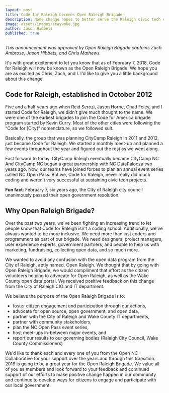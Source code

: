 ```yaml
---
layout: post
title: Code for Raleigh becomes Open Raleigh Brigade
description: Name change hopes to better serve the Raleigh civic tech community
image: assets/images/staywoke.jpg
author: Jason Hibbets
published: true
---
```


*This announcement was approved by Open Raleigh Brigade captains Zach Ambrose, Jason Hibbets, and Chris Mathews.*

It's with great excitement to let you know that as of February 7, 2018, Code for Raleigh will now be known as the Open Raleigh Brigade. We hope you are as excited as Chris, Zach, and I. I'd like to give you a little background about this change.

## Code for Raleigh, established in October 2012

Five and a half years ago when Reid Serozi, Jason Horne, Chad Foley, and I started Code for Raleigh, we didn't give much thought to the name. We were one of the earliest brigades to join the Code for America brigade program started by Kevin Curry. Most of the other cities were following the “Code for [City]” nomenclature, so we followed suit. 

Basically, the group that was planning CityCamp Raleigh in 2011 and 2012, just became Code for Raleigh. We started a monthly meet-up and planned a few events throughout the year and figured out the rest as we went along.

Fast forward to today. CityCamp Raleigh eventually became CityCamp NC. And CityCamp NC began a great partnership with NC DataPalooza two years ago. Now, our teams have joined forces to plan an annual event series called NC Open Pass. But we, Code for Raleigh, never really did much coding and weren’t very successful at sustaining civic tech projects.

**Fun fact**: February 7, six years ago, the City of Raleigh city council unanimously passed their open government resolution. 

## Why Open Raleigh Brigade?

Over the past two years, we've been fighting an increasing trend to let people know that Code for Raleigh isn't a coding school. Additionally, we've always wanted to be more inclusive. We need more than just coders and programmers as part of our brigade. We need designers, project managers, user experience experts, government partners, and people to help us with marketing, fundraising, collecting open data, and so much more.

We wanted to avoid any confusion with the open data program from the City of Raleigh, aptly named, Open Raleigh. We thought that by going with Open Raleigh Brigade, we would compliment that effort as the citizen volunteers helping to advocate for Open Raleigh, as well as the Wake County open data portal. We received positive feedback on this change from the City of Raleigh CIO and IT department.

We believe the purpose of the Open Raleigh Brigade is to:

* foster citizen engagement and participation through our actions,
* advocate for open source, open government, and open data,
* partner with the City of Raleigh and Wake County IT departments, 
* partner with community stakeholders,
* plan the NC Open Pass event series,
* host meet-ups in-between major events, and
* report our results to our governing bodies (Raleigh City Council, Wake County Commissioners)

We'd like to thank each and every one of you from the Open NC Collaborative for your support over the years and through this transition. 2018 is going to be a great year for the Open Raleigh Brigade. We value all of you as members and look forward to your feedback and continued support of our efforts to make positive change happen in our community and continue to develop ways for citizens to engage and participate with our local government.
